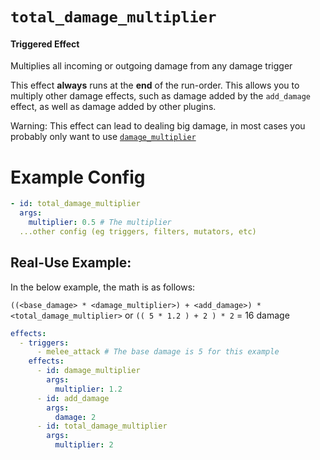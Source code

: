 # `total_damage_multiplier`
#### Triggered Effect

Multiplies all incoming or outgoing damage from any damage trigger

This effect **always** runs at the **end** of the run-order. This allows you to multiply other damage effects, such as damage added by the `add_damage` effect, as well as damage added by other plugins.

Warning: This effect can lead to dealing big damage, in most cases you probably only want to use [`damage_multiplier`](https://plugins.auxilor.io/effects/all-effects/damage_multiplier)
# Example Config
```yaml
- id: total_damage_multiplier
  args:
    multiplier: 0.5 # The multiplier
  ...other config (eg triggers, filters, mutators, etc)
```

## Real-Use Example:

In the below example, the math is as follows:

`((<base_damage> * <damage_multiplier>) + <add_damage>) * <total_damage_multiplier>` or `(( 5 * 1.2 ) + 2 ) * 2` = 16 damage

```yaml
effects:
  - triggers:
      - melee_attack # The base damage is 5 for this example
    effects:
      - id: damage_multiplier
        args:
          multiplier: 1.2
      - id: add_damage
        args:
          damage: 2
      - id: total_damage_multiplier
        args:
          multiplier: 2
```